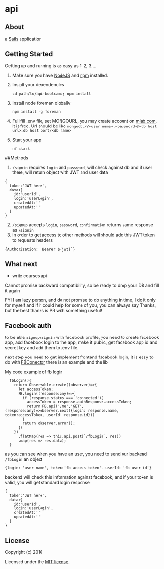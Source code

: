 # api

## About

a [Sails](http://sailsjs.org) application

## Getting Started

Getting up and running is as easy as 1, 2, 3....

1. Make sure you have [NodeJS](https://nodejs.org/) and [npm](https://www.npmjs.com/) installed.
2. Install your dependencies

    ```
    cd path/to/api-bootcamp; npm install
    ```
3. Install [node foreman](https://github.com/strongloop/node-foreman) globally

    ```
    npm install -g foreman
    ```
4. Full fill .env file, set MONGOURL, you may create account on [mlab.com](https://mlab.com/), it is free. Url should be like `mongodb://<user name>:<password>@<db host url>:db host port/<db name>`
5. Start your app

    ```
    nf start
    ```

##Methods
1. `/signin` requires `login` and `password`, will check against db and if user there, will return object with JWT and user data
```
{
  token:'JWT here',
  data:{
    id:'userId',
    login:'userLogin',
    createdAt:'',
    updatedAt:''
  }
}
```
2. `/signup` accepts `login`, `password`, `confirmation` returns same response as `/signin`
3. in order to get access to other methods will should add this JWT token to requests headers
```
{Authorization: `Bearer ${jwt}`}
```
## What next

* write courses api

Cannot promise backward compatibility, so be ready to drop your DB and fill it again

FYI I am lazy person, and do not promise to do anything in time, I do it only for myself and if it could help for some of you, you can always say Thanks, but the best thanks is PR with something useful!

## Facebook auth

to be able `signup/signin` with facebook profile, you need to create facebook app, add facebook login to the app, make it public, get facebook app id and secret key and add them to .env file.

next step you need to get implement frontend facebook login, it is easy to do with [FBConector](https://github.com/guilhermevrs/ng2-facebook) there is an example and the lib

My code example of fb login
```
  fbLogin(){
    return Observable.create((observer)=>{
      let accessToken;
      FB.login((response:any)=>{
        if (response.status === 'connected'){
          accessToken = response.authResponse.accessToken;
          return FB.api('/me','GET',(response:any)=>observer.next({login: response.name, token:accessToken, userId: response.id}))
        }
        return observer.error();
      })
    })
      .flatMap(res => this.api.post(`/fbLogin`, res))
      .map(res => res.data);
  }
```
 as you can see when you have an user, you need to send our backend `/fbLogin` an object 
 ```
 {login: 'user name', token:'fb access token', userId: 'fb user id'}
 ```
backend will check this information against facebook, and if your token is valid, you will get standard login response

```
{
  token:'JWT here',
  data:{
    id:'userId',
    login:'userLogin',
    createdAt:'',
    updatedAt:''
  }
}
```


## License

Copyright (c) 2016

Licensed under the [MIT license](LICENSE).
